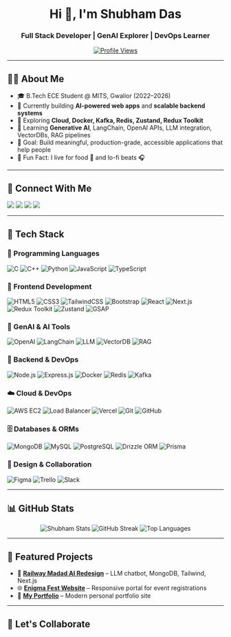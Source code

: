 <h1 align="center">Hi 👋, I'm Shubham Das</h1>
<h3 align="center">Full Stack Developer | GenAI Explorer | DevOps Learner</h3>

<p align="center">
  <a href="https://github.com/Shubhamdas27">
    <img src="https://komarev.com/ghpvc/?username=Shubhamdas27&label=Profile%20views&color=0e75b6&style=flat" alt="Profile Views"/>
  </a>
</p>

---

## 👨‍💻 About Me

- 🎓 B.Tech ECE Student @ MITS, Gwalior (2022–2026)  
- 🔭 Currently building **AI-powered web apps** and **scalable backend systems**  
- 🌱 Exploring **Cloud, Docker, Kafka, Redis, Zustand, Redux Toolkit**  
- 🧠 Learning **Generative AI**, LangChain, OpenAI APIs, LLM integration, VectorDBs, RAG pipelines  
- 🎯 Goal: Build meaningful, production-grade, accessible applications that help people  
- 🧩 Fun Fact: I live for food 🍕 and lo-fi beats 🎧  

---

## 🔗 Connect With Me

<p align="left">
  <a href="mailto:work.shubhamdas@gmail.com"><img src="https://img.shields.io/badge/Gmail-red?style=for-the-badge&logo=gmail&logoColor=white"></a>
  <a href="https://www.linkedin.com/in/shubhamdas27/"><img src="https://img.shields.io/badge/LinkedIn-blue?style=for-the-badge&logo=linkedin&logoColor=white"></a>
  <a href="https://github.com/Shubhamdas27"><img src="https://img.shields.io/badge/GitHub-black?style=for-the-badge&logo=github&logoColor=white"></a>
  <a href="https://leetcode.com/Shubhamdas27/"><img src="https://img.shields.io/badge/LeetCode-orange?style=for-the-badge&logo=leetcode&logoColor=white"></a>
</p>

---

## 🧰 Tech Stack

### 🚀 Programming Languages
![C](https://img.shields.io/badge/C-00599C?style=flat&logo=c&logoColor=white)
![C++](https://img.shields.io/badge/C++-00599C?style=flat&logo=cplusplus&logoColor=white)
![Python](https://img.shields.io/badge/Python-14354C?style=flat&logo=python&logoColor=white)
![JavaScript](https://img.shields.io/badge/JavaScript-F7DF1E?style=flat&logo=javascript&logoColor=black)
![TypeScript](https://img.shields.io/badge/TypeScript-007ACC?style=flat&logo=typescript&logoColor=white)

### 🎨 Frontend Development
![HTML5](https://img.shields.io/badge/HTML5-E34F26?style=flat&logo=html5&logoColor=white)
![CSS3](https://img.shields.io/badge/CSS3-1572B6?style=flat&logo=css3&logoColor=white)
![TailwindCSS](https://img.shields.io/badge/TailwindCSS-38B2AC?style=flat&logo=tailwind-css&logoColor=white)
![Bootstrap](https://img.shields.io/badge/Bootstrap-563D7C?style=flat&logo=bootstrap&logoColor=white)
![React](https://img.shields.io/badge/React-20232A?style=flat&logo=react&logoColor=61DAFB)
![Next.js](https://img.shields.io/badge/Next.js-000000?style=flat&logo=nextdotjs&logoColor=white)
![Redux Toolkit](https://img.shields.io/badge/Redux_Toolkit-593D88?style=flat&logo=redux&logoColor=white)
![Zustand](https://img.shields.io/badge/Zustand-000000?style=flat&logo=react&logoColor=white)
![GSAP](https://img.shields.io/badge/GSAP-88CE02?style=flat&logo=greensock&logoColor=white)

### 🧠 GenAI & AI Tools
![OpenAI](https://img.shields.io/badge/OpenAI-412991?style=flat&logo=openai&logoColor=white)
![LangChain](https://img.shields.io/badge/LangChain-blueviolet?style=flat)
![LLM](https://img.shields.io/badge/LLM-202020?style=flat&logo=fastapi&logoColor=white)
![VectorDB](https://img.shields.io/badge/Vector%20DB-orange?style=flat)
![RAG](https://img.shields.io/badge/RAG-00897B?style=flat)

### 🔧 Backend & DevOps
![Node.js](https://img.shields.io/badge/Node.js-339933?style=flat&logo=nodedotjs&logoColor=white)
![Express.js](https://img.shields.io/badge/Express.js-000000?style=flat&logo=express&logoColor=white)
![Docker](https://img.shields.io/badge/Docker-2496ED?style=flat&logo=docker&logoColor=white)
![Redis](https://img.shields.io/badge/Redis-DC382D?style=flat&logo=redis&logoColor=white)
![Kafka](https://img.shields.io/badge/Kafka-231F20?style=flat&logo=apachekafka&logoColor=white)

### ☁️ Cloud & DevOps
![AWS EC2](https://img.shields.io/badge/AWS_EC2-FF9900?style=flat&logo=amazonaws&logoColor=white)
![Load Balancer](https://img.shields.io/badge/Load%20Balancer-blue?style=flat&logo=cloudflare&logoColor=white)
![Vercel](https://img.shields.io/badge/Vercel-000000?style=flat&logo=vercel&logoColor=white)
![Git](https://img.shields.io/badge/Git-F05032?style=flat&logo=git&logoColor=white)
![GitHub](https://img.shields.io/badge/GitHub-181717?style=flat&logo=github&logoColor=white)

### 🗄️ Databases & ORMs
![MongoDB](https://img.shields.io/badge/MongoDB-4EA94B?style=flat&logo=mongodb&logoColor=white)
![MySQL](https://img.shields.io/badge/MySQL-00758F?style=flat&logo=mysql&logoColor=white)
![PostgreSQL](https://img.shields.io/badge/PostgreSQL-336791?style=flat&logo=postgresql&logoColor=white)
![Drizzle ORM](https://img.shields.io/badge/Drizzle-202020?style=flat&logoColor=white)
![Prisma](https://img.shields.io/badge/Prisma-2D3748?style=flat&logo=prisma&logoColor=white)

### 🎨 Design & Collaboration
![Figma](https://img.shields.io/badge/Figma-F24E1E?style=flat&logo=figma&logoColor=white)
![Trello](https://img.shields.io/badge/Trello-0052CC?style=flat&logo=trello&logoColor=white)
![Slack](https://img.shields.io/badge/Slack-4A154B?style=flat&logo=slack&logoColor=white)

---

## 📊 GitHub Stats

<p align="center">
  <img src="https://github-readme-stats.vercel.app/api?username=Shubhamdas27&show_icons=true&theme=tokyonight&custom_title=Shubham's%20GitHub%20Stats&count_private=true" alt="Shubham Stats" />
  <img src="https://streak-stats.demolab.com/?user=Shubhamdas27&theme=tokyonight" alt="GitHub Streak"/>
  <img src="https://github-readme-stats.vercel.app/api/top-langs/?username=Shubhamdas27&layout=compact&theme=tokyonight" alt="Top Languages"/>
</p>

---

## 🚀 Featured Projects

- 🎯 [**Railway Madad AI Redesign**](https://github.com/Shubhamdas27/railway-madad-ai) – LLM chatbot, MongoDB, Tailwind, Next.js  
- 🌐 [**Enigma Fest Website**](https://enigmamits.tech/) – Responsive portal for event registrations  
- 💼 [**My Portfolio**](https://sih-lyart-five.vercel.app/) – Modern personal portfolio site  

---

## 🏁 Let's Collaborate
